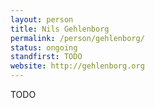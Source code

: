 ```yaml
---
layout: person
title: Nils Gehlenborg
permalink: /person/gehlenborg/
status: ongoing
standfirst: TODO
website: http://gehlenborg.org
---
```


TODO